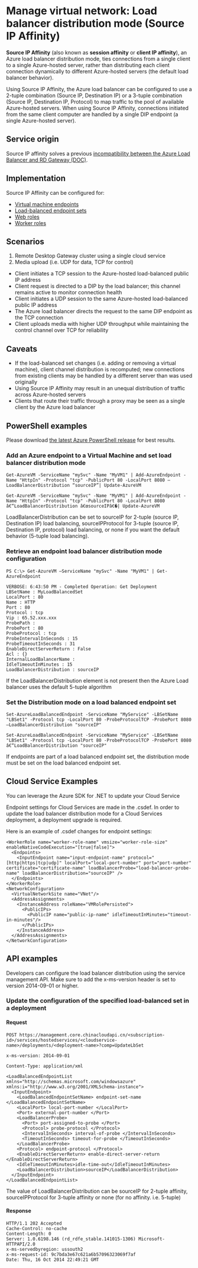 <properties 
   pageTitle="Manage: Load Balancer Distribution Mode (Source IP Affinity)"
   description="Management features for the Azure load balancer distribution mode" 
   services="virtual-network" 
   documentationCenter="" 
   authors="telmosampaio" 
   manager="carolz" 
   editor=""
   />

<tags
   ms.service="virtual-network"
   ms.devlang="na"
   ms.topic="article"
   ms.tgt_pltfrm="na"
   ms.workload="infrastructure-services"
   ms.date="08/21/2015"
   ms.author="telmos"
   />
   
# Manage virtual network: Load balancer distribution mode (Source IP Affinity)
**Source IP Affinity** (also known as **session affinity** or **client IP affinity**), an Azure load balancer distribution mode, ties connections from a single client to a single Azure-hosted server, rather than distributing each client connection dynamically to different Azure-hosted servers (the default load balancer behavior).

Using Source IP Affinity, the Azure load balancer can be configured to use a 2-tuple combination (Source IP, Destination IP) or a 3-tuple combination (Source IP, Destination IP, Protocol) to map traffic to the pool of available Azure-hosted servers. When using Source IP Affinity, connections initiated from the same client computer are handled by a single DIP endpoint (a single Azure-hosted server).

## Service origin

Source IP affinity solves a previous [incompatibility between the Azure Load Balancer and RD Gateway (DOC)](http://download.microsoft.com/download/E/A/7/EA75F19F-63F1-401A-8021-13AE2E6D8196/Microsoft%20Azure%20Desktop%20Hosting%20Reference%20Architecture%20Guide-Nov2014.docx).

## Implementation

Source IP Affinity can be configured for: 

* [Virtual machine endpoints](virtual-machines-set-up-endpoints)
* [Load-balanced endpoint sets](load-balancer-overview)
* [Web roles](http://msdn.microsoft.com/zh-cn/zh-cn/library/azure/ee758711.aspx)
* [Worker roles](http://msdn.microsoft.com/zh-cn/zh-cn/library/azure/ee758711.aspx)

## Scenarios
1. Remote Desktop Gateway cluster using a single cloud service
2. Media upload (i.e. UDP for data, TCP for control)
  * Client initiates a TCP session to the Azure-hosted load-balanced public IP address
  * Client request is directed to a DIP by the load balancer; this channel remains active to monitor connection health
  * Client initiates a UDP session to the same Azure-hosted load-balanced public IP address
  * The Azure load balancer directs the request to the same DIP endpoint as the TCP connection
  * Client uploads media with higher UDP throughput while maintaining the control channel over TCP for reliability
  
## Caveats
* If the load-balanced set changes (i.e. adding or removing a virtual machine), client channel distribution is recomputed; new connections from existing clients may be handled by a different server than was used originally
* Using Source IP Affinity may result in an unequal distribution of traffic across Azure-hosted servers
* Clients that route their traffic through a proxy may be seen as a single client by the Azure load balancer

## PowerShell examples
Please download [the latest Azure PowerShell release](https://github.com/Azure/azure-sdk-tools/releases) for best results.

### Add an Azure endpoint to a Virtual Machine and set load balancer distribution mode

    Get-AzureVM -ServiceName "mySvc" -Name "MyVM1" | Add-AzureEndpoint -Name "HttpIn" -Protocol "tcp" -PublicPort 80 -LocalPort 8080 –LoadBalancerDistribution “sourceIP”| Update-AzureVM  

    Get-AzureVM -ServiceName "mySvc" -Name "MyVM1" | Add-AzureEndpoint -Name "HttpIn" -Protocol "tcp" -PublicPort 80 -LocalPort 8080 â€“LoadBalancerDistribution â€œsourceIPâ€�| Update-AzureVM  

LoadBalancerDistribution can be set to sourceIP for 2-tuple (source IP, Destination IP) load balancing, sourceIPProtocol for 3-tuple (source IP, Destination IP, protocol) load balancing, or none if you want the default behavior (5-tuple load balancing).  

### Retrieve an endpoint load balancer distribution mode configuration
    PS C:\> Get-AzureVM –ServiceName "mySvc" -Name "MyVM1" | Get-AzureEndpoint
    
    VERBOSE: 6:43:50 PM - Completed Operation: Get Deployment
    LBSetName : MyLoadBalancedSet
    LocalPort : 80
    Name : HTTP
    Port : 80
    Protocol : tcp
    Vip : 65.52.xxx.xxx
    ProbePath :
    ProbePort : 80
    ProbeProtocol : tcp
    ProbeIntervalInSeconds : 15
    ProbeTimeoutInSeconds : 31
    EnableDirectServerReturn : False
    Acl : {}
    InternalLoadBalancerName :
    IdleTimeoutInMinutes : 15
    LoadBalancerDistribution : sourceIP

If the LoadBalancerDistribution element is not present then the Azure Load balancer uses the default 5-tuple algorithm

### Set the Distribution mode on a load balanced endpoint set

    Set-AzureLoadBalancedEndpoint -ServiceName "MyService" -LBSetName "LBSet1" -Protocol tcp -LocalPort 80 -ProbeProtocolTCP -ProbePort 8080 –LoadBalancerDistribution "sourceIP"

    Set-AzureLoadBalancedEndpoint -ServiceName "MyService" -LBSetName "LBSet1" -Protocol tcp -LocalPort 80 -ProbeProtocolTCP -ProbePort 8080 â€“LoadBalancerDistribution "sourceIP"
    
If endpoints are part of a load balanced endpoint set, the distribution mode must be set on the load balanced endpoint set.

## Cloud Service Examples

You can leverage the Azure SDK for .NET to update your Cloud Service

Endpoint settings for Cloud Services are made in the .csdef. In order to update the load balancer distribution mode for a Cloud Services deployment, a deployment upgrade is required.

Here is an example of .csdef changes for endpoint settings:

    <WorkerRole name="worker-role-name" vmsize="worker-role-size" enableNativeCodeExecution="[true|false]">
      <Endpoints>
        <InputEndpoint name="input-endpoint-name" protocol="[http|https|tcp|udp]" localPort="local-port-number" port="port-number" certificate="certificate-name" loadBalancerProbe="load-balancer-probe-name" loadBalancerDistribution="sourceIP" />
      </Endpoints>
    </WorkerRole>
    <NetworkConfiguration>
      <VirtualNetworkSite name="VNet"/>
      <AddressAssignments>
        <InstanceAddress roleName="VMRolePersisted">
          <PublicIPs>
            <PublicIP name="public-ip-name" idleTimeoutInMinutes="timeout-in-minutes"/>
          </PublicIPs>
        </InstanceAddress>
      </AddressAssignments>
    </NetworkConfiguration>
    
## API examples

Developers can configure the load balancer distribution using the service management API.  Make sure to add the x-ms-version header is set to version 2014-09-01 or higher.

### Update the configuration of the specified load-balanced set in a deployment

#### Request

    POST https://management.core.chinacloudapi.cn/<subscription-id>/services/hostedservices/<cloudservice-name>/deployments/<deployment-name>?comp=UpdateLbSet 
    
    x-ms-version: 2014-09-01 
    
    Content-Type: application/xml 
    
    <LoadBalancedEndpointList xmlns="http://schemas.microsoft.com/windowsazure" xmlns:i="http://www.w3.org/2001/XMLSchema-instance"> 
      <InputEndpoint> 
        <LoadBalancedEndpointSetName> endpoint-set-name </LoadBalancedEndpointSetName> 
        <LocalPort> local-port-number </LocalPort> 
        <Port> external-port-number </Port> 
        <LoadBalancerProbe> 
          <Port> port-assigned-to-probe </Port> 
          <Protocol> probe-protocol </Protocol> 
          <IntervalInSeconds> interval-of-probe </IntervalInSeconds> 
          <TimeoutInSeconds> timeout-for-probe </TimeoutInSeconds> 
        </LoadBalancerProbe> 
        <Protocol> endpoint-protocol </Protocol> 
        <EnableDirectServerReturn> enable-direct-server-return </EnableDirectServerReturn> 
        <IdleTimeoutInMinutes>idle-time-out</IdleTimeoutInMinutes> 
        <LoadBalancerDistribution>sourceIP</LoadBalancerDistribution> 
      </InputEndpoint> 
    </LoadBalancedEndpointList>

The value of LoadBalancerDistribution can be sourceIP for 2-tuple affinity, sourceIPProtocol for 3-tuple affinity or none (for no affinity. i.e. 5-tuple)

#### Response

    HTTP/1.1 202 Accepted 
    Cache-Control: no-cache 
    Content-Length: 0 
    Server: 1.0.6198.146 (rd_rdfe_stable.141015-1306) Microsoft-HTTPAPI/2.0 
    x-ms-servedbyregion: ussouth2 
    x-ms-request-id: 9c7bda3e67c621a6b57096323069f7af 
    Date: Thu, 16 Oct 2014 22:49:21 GMT
 
